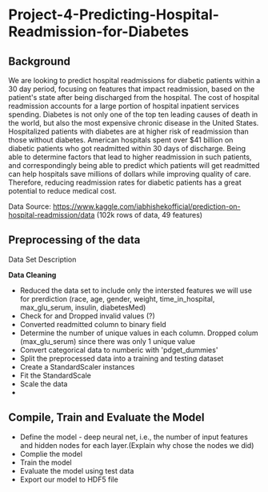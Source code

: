 # Project-4-Predicting-Hospital-Readmission-for-Diabetes
## Background
We are looking to predict hospital readmissions for diabetic patients within a 30 day period, focusing on features that impact readmission, based on the patient's state after being discharged from the hospital. The cost of hospital readmission accounts for a large portion of hospital inpatient services spending. Diabetes is not only one of the top ten leading causes of death in the world, but also the most expensive chronic disease in the United States. Hospitalized patients with diabetes are at higher risk of readmission than those without diabetes. American hospitals spent over $41 billion on diabetic patients who got readmitted within 30 days of discharge. Being able to determine factors that lead to higher readmission in such patients, and correspondingly being able to predict which patients will get readmitted can help hospitals save millions of dollars while improving quality of care. Therefore, reducing readmission rates for diabetic patients has a great potential to reduce medical cost. 

Data Source: https://www.kaggle.com/iabhishekofficial/prediction-on-hospital-readmission/data (102k rows of data, 49 features)


## Preprocessing of the data

Data Set Description

**Data Cleaning**
- Reduced the data set to include only the intersted features we will use for prerdiction (race, age, gender, weight, time_in_hospital, max_glu_serum, insulin, diabetesMed)
- Check for and Dropped invalid values (?)
- Converted readmitted column to binary field
- Determine the number of unique values in each column.  Dropped colum (max_glu_serum) since there was only 1 unique value
- Convert categorical data to numberic with 'pdget_dummies'
- Split the preprocessed data into a training and testing dataset
- Create a StandardScaler instances
- Fit the StandardScale
- Scale the data
-
## Compile, Train and Evaluate the Model

- Define the model - deep neural net, i.e., the number of input features and hidden nodes for each layer.(Explain why chose the nodes we did)
- Complie the model
- Train the model
- Evaluate the model using test data
- Export our model to HDF5 file





